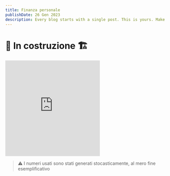 ```yaml
---
title: Finanza personale
publishDate: 26 Gen 2023
description: Every blog starts with a single post. This is yours. Make it great.
---
```


# 🚧 In costruzione 🏗️

<iframe width="297" height="300" seamless frameborder="0" scrolling="no" src="https://docs.google.com/spreadsheets/d/e/2PACX-1vQ-Az2FQcexHLNUPGB0m0xQv1PY4MQs1Sf3uosLarupL5bw7508TZ8kdpifzft7mvD1RtmKNCHNzS60/pubchart?oid=562209722&amp;format=interactive"></iframe>


> ⚠️ I numeri usati sono stati generati stocasticamente, al mero fine esemplificativo